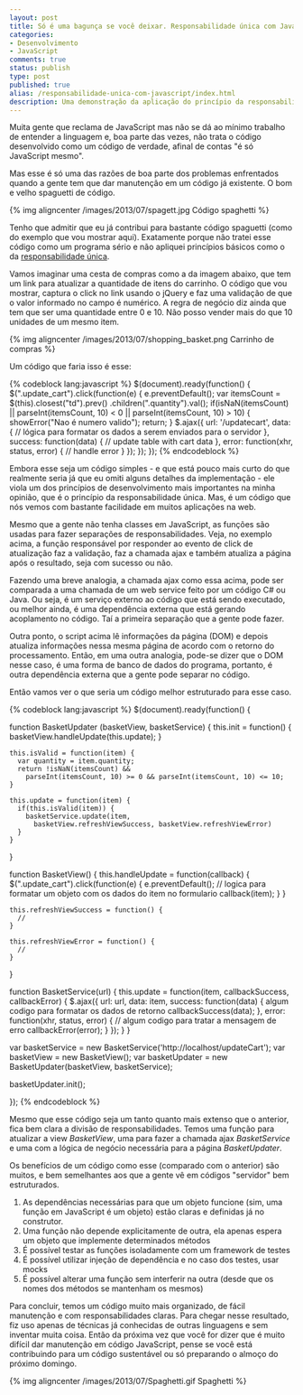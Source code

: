 ```yaml
---
layout: post
title: Só é uma bagunça se você deixar. Responsabilidade única com JavaScript
categories:
- Desenvolvimento
- JavaScript
comments: true
status: publish
type: post
published: true
alias: /responsabilidade-unica-com-javascript/index.html
description: Uma demonstração da aplicação do princípio da responsabilidade única com JavaScript.
---
```

Muita gente que reclama de JavaScript mas não se dá ao mínimo trabalho de entender a linguagem e, boa parte das vezes, não trata o código desenvolvido como um código de verdade, afinal de contas "é só JavaScript mesmo".

Mas esse é só uma das razões de boa parte dos problemas enfrentados quando a gente tem que dar manutenção em um código já existente. O bom e velho spaguetti de código.

{% img aligncenter /images/2013/07/spagett.jpg Código spaghetti %}

Tenho que admitir que eu já contribui para bastante código spaguetti (como do exemplo que vou mostrar aqui). Exatamente porque não tratei esse código como um programa sério e não apliquei princípios básicos como o da <a href="http://robsoncastilho.com.br/2013/02/06/principios-solid-principio-da-responsabilidade-unica-srp/" target="_blank">responsabilidade única</a>.

Vamos imaginar uma cesta de compras como a da imagem abaixo, que tem um link para atualizar a quantidade de itens do carrinho. O código que vou mostrar, captura o click no link usando o jQuery e faz uma validação de que o valor informado no campo é numérico. A regra de negócio diz ainda que tem que ser uma quantidade entre 0 e 10. Não posso vender mais do que 10 unidades de um mesmo item.

{% img aligncenter /images/2013/07/shopping_basket.png Carrinho de compras %}

Um código que faria isso é esse:

{% codeblock lang:javascript %}
$(document).ready(function() {
    $(".update_cart").click(function(e) {
      e.preventDefault();
      var itemsCount = $(this).closest("td").prev()
        .children(".quantity").val();
      if(isNaN(itemsCount) || parseInt(itemsCount, 10) < 0 ||
          parseInt(itemsCount, 10) > 10) {
          showError("Nao é numero valido");
          return;
      }
      $.ajax({
        url: '/updatecart',
        data: {
          // lógica para formatar os dados a serem enviados para o servidor
        },
        success: function(data) {
          // update table with cart data
        },
        error: function(xhr, status, error) {
          // handle error
        }
      });
    });
  });
{% endcodeblock %}

Embora esse seja um código simples - e que está pouco mais curto do que realmente seria já que eu omiti alguns detalhes da implementação - ele viola um dos princípios de desenvolvimento mais importantes na minha opinião, que é o princípio da responsabilidade única. Mas, é um código que nós vemos com bastante facilidade em muitos aplicações na web.

Mesmo que a gente não tenha classes em JavaScript, as funções são usadas para fazer separações de responsabilidades. Veja, no exemplo acima, a função responsável por responder ao evento de click de atualização faz a validação, faz a chamada ajax e também atualiza a página após o resultado, seja com sucesso ou não.

Fazendo uma breve analogia, a chamada ajax como essa acima, pode ser comparada a uma chamada de um web service feito por um código C# ou Java. Ou seja, é um serviço externo ao código que está sendo executado, ou melhor ainda, é uma dependência externa que está gerando acoplamento no código. Taí a primeira separação que a gente pode fazer.

Outra ponto, o script acima lê informações da página (DOM) e depois atualiza informações nessa mesma página de acordo com o retorno do processamento. Então, em uma outra analogia, pode-se dizer que o DOM nesse caso, é uma forma de banco de dados do programa, portanto, é outra dependência externa que a gente pode separar no código.

Então vamos ver o que seria um código melhor estruturado para esse caso.

{% codeblock lang:javascript %}
$(document).ready(function() {

  function BasketUpdater (basketView, basketService) {
    this.init = function() {
      basketView.handleUpdate(this.update);
    }

    this.isValid = function(item) {
      var quantity = item.quantity;
      return !isNaN(itemsCount) && 
        parseInt(itemsCount, 10) >= 0 && parseInt(itemsCount, 10) <= 10;
    }

    this.update = function(item) {
      if(this.isValid(item)) {
        basketService.update(item, 
          basketView.refreshViewSuccess, basketView.refreshViewError)
      }
    }
  }

  function BasketView() {
    this.handleUpdate = function(callback) {
      $(".update_cart").click(function(e) {
        e.preventDefault();
        // logica para formatar um objeto com os dados do item no formulario
        callback(item);
      }
    }

    this.refreshViewSuccess = function() {
      // 
    }

    this.refreshViewError = function() {
      // 
    }
  }

  function BasketService(url) {
    this.update = function(item, callbackSuccess, callbackError) {
      $.ajax({
        url: url,
        data: item,
        success: function(data) {
          algum codigo para formatar os dados de retorno
          callbackSuccess(data);
        },
        error: function(xhr, status, error) {
		  // algum codigo para tratar a mensagem de erro
          callbackError(error);
        }
      });
    }
  }

  var basketService = new BasketService('http://localhost/updateCart');
  var basketView = new BasketView();
  var basketUpdater = new BasketUpdater(basketView, basketService);

  basketUpdater.init();

});
{% endcodeblock %}

Mesmo que esse código seja um tanto quanto mais extenso que o anterior, fica bem clara a divisão de responsabilidades. Temos uma função para atualizar a view <em>BasketView</em>, uma para fazer a chamada ajax <em>BasketService</em> e uma com a lógica de negócio necessária para a página <em>BasketUpdater</em>.

Os benefícios de um código como esse (comparado com o anterior) são muitos, e bem semelhantes aos que a gente vê em códigos "servidor" bem estruturados.
<ol>
	<li>As dependências necessárias para que um objeto funcione (sim, uma função em JavaScript é um objeto) estão claras e definidas já no construtor.</li>
	<li>Uma função não depende explicitamente de outra, ela apenas espera um objeto que implemente determinados métodos</li>
	<li>É possível testar as funções isoladamente com um framework de testes</li>
	<li>É possível utilizar injeção de dependência e no caso dos testes, usar mocks</li>
	<li>É possível alterar uma função sem interferir na outra (desde que os nomes dos métodos se mantenham os mesmos)</li>
</ol>
Para concluir, temos um código muito mais organizado, de fácil manutenção e com responsabilidades claras. Para chegar nesse resultado, fiz uso apenas de técnicas já conhecidas de outras linguagens e sem inventar muita coisa. Então da próxima vez que você for dizer que é muito difícil dar manutenção em código JavaScript, pense se você está contribuindo para um código sustentável ou só preparando o almoço do próximo domingo.

{% img aligncenter /images/2013/07/Spaghetti.gif Spaghetti %}
